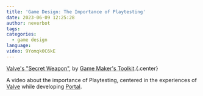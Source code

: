 ```yaml
---
title: 'Game Design: The Importance of Playtesting'
date: 2023-06-09 12:25:28
author: neverbot
tags:
categories:
  - game design
language:
video: 9Yomqk0C6kE
---
```


[Valve's "Secret Weapon"](https://www.youtube.com/watch?v=9Yomqk0C6kE), by [Game Maker's Toolkit](https://www.youtube.com/@GMTK).{.center}

A video about the importance of Playtesting, centered in the experiences of [Valve](https://en.wikipedia.org/wiki/Valve_Corporation) while developing [Portal](https://en.wikipedia.org/wiki/Portal_(video_game)).
